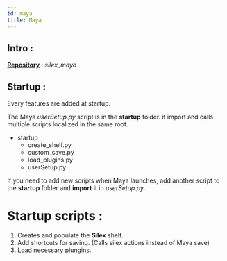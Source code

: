 ```yaml
---
id: maya
title: Maya
---
```


## Intro :

<u><b>Repository</b></u> : *silex_maya*

## Startup :

Every features are added at startup. 

The Maya *userSetup.py* script is in the **startup** folder. it import and calls multiple scripts localized in the same root.

- startup
    - create_shelf.py 
    - custom_save.py
    - load_plugins.py
    - userSetup.py

If you need to add new scripts when Maya launches, add another script to the **startup** folder and **import** it in *userSetup.py*.


# Startup scripts :

1. Creates and populate the **Silex** shelf.
2. Add shortcuts for saving. (Calls silex actions instead of Maya save)
3. Load necessary plungins.



